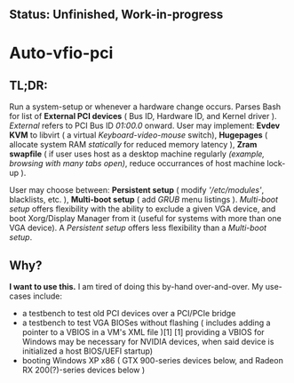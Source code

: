 ## Status: Unfinished, Work-in-progress
# Auto-vfio-pci
## TL;DR:
  Run a system-setup or whenever a hardware change occurs. Parses Bash for list of **External PCI devices** ( Bus ID, Hardware ID, and Kernel driver ). *External* refers to PCI Bus ID *01:00.0* onward.
  User may implement:
                      **Evdev KVM** to libvirt ( a virtual *Keyboard-video-mouse* switch),
                      **Hugepages** ( allocate system RAM *statically* for reduced memory latency ),
                      **Zram swapfile** ( if user uses host as a desktop machine regularly *(example, browsing with many tabs open)*, reduce occurrances of host machine lock-up ).

  User may choose between:
                            **Persistent setup** ( modify *'/etc/modules'*, blacklists, etc. ),
                            **Multi-boot setup** ( add *GRUB* menu listings ).
*Multi-boot setup* offers flexibility with the ability to exclude a given VGA device, and boot Xorg/Display Manager from it (useful for systems with more than one VGA device). A *Persistent setup* offers less flexibility than a *Multi-boot setup*.

## Why?
  **I want to use this.** I am tired of doing this by-hand over-and-over.
  My use-cases include:
  * a testbench to test old PCI devices over a PCI/PCIe bridge
  * a testbench to test VGA BIOSes without flashing ( includes adding a pointer to a VBIOS in a VM's XML file )[1] 
  [1] providing a VBIOS for Windows may be necessary for NVIDIA devices, when said device is initialized a host BIOS/UEFI startup)
  * booting Windows XP x86 ( GTX 900-series devices below, and Radeon RX 200(?)-series devices below )

